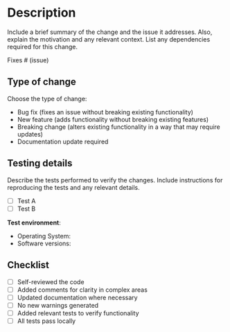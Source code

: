 # Description

Include a brief summary of the change and the issue it addresses.
Also, explain the motivation and any relevant context.
List any dependencies required for this change.

Fixes # (issue)

## Type of change

Choose the type of change:

- Bug fix (fixes an issue without breaking existing functionality)
- New feature (adds functionality without breaking existing features)
- Breaking change (alters existing functionality in a way that may require updates)
- Documentation update required

## Testing details

Describe the tests performed to verify the changes.
Include instructions for reproducing the tests and any relevant details.

- [ ] Test A
- [ ] Test B

**Test environment**:

- Operating System:
- Software versions:

## Checklist

- [ ] Self-reviewed the code
- [ ] Added comments for clarity in complex areas
- [ ] Updated documentation where necessary
- [ ] No new warnings generated
- [ ] Added relevant tests to verify functionality
- [ ] All tests pass locally
